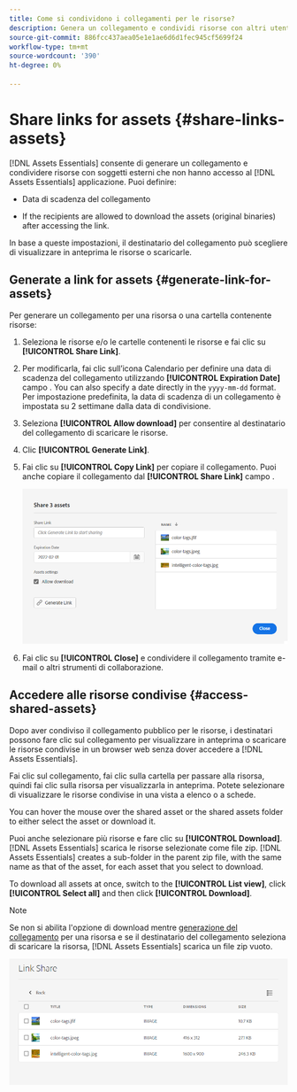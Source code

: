 ```yaml
---
title: Come si condividono i collegamenti per le risorse?
description: Genera un collegamento e condividi risorse con altri utenti che non hanno accesso al [!DNL Assets Essentials] applicazione.
source-git-commit: 886fcc437aea05e1e1ae6d6d1fec945cf5699f24
workflow-type: tm+mt
source-wordcount: '390'
ht-degree: 0%

---
```



# Share links for assets {#share-links-assets}

[!DNL Assets Essentials] consente di generare un collegamento e condividere risorse con soggetti esterni che non hanno accesso al [!DNL Assets Essentials] applicazione. Puoi definire:

* Data di scadenza del collegamento

* If the recipients are allowed to download the assets (original binaries) after accessing the link.

In base a queste impostazioni, il destinatario del collegamento può scegliere di visualizzare in anteprima le risorse o scaricarle.

## Generate a link for assets {#generate-link-for-assets}

Per generare un collegamento per una risorsa o una cartella contenente risorse:

1. Seleziona le risorse e/o le cartelle contenenti le risorse e fai clic su **[!UICONTROL Share Link]**.

1. Per modificarla, fai clic sull’icona Calendario per definire una data di scadenza del collegamento utilizzando **[!UICONTROL Expiration Date]** campo . You can also specify a date directly in the `yyyy-mm-dd` format. Per impostazione predefinita, la data di scadenza di un collegamento è impostata su 2 settimane dalla data di condivisione.

1. Seleziona **[!UICONTROL Allow download]** per consentire al destinatario del collegamento di scaricare le risorse.

1. Clic **[!UICONTROL Generate Link]**.

1. Fai clic su **[!UICONTROL Copy Link]** per copiare il collegamento. Puoi anche copiare il collegamento dal **[!UICONTROL Share Link]** campo .

   ![Option to crop and straighten](assets/share-asset-link.png)

1. Fai clic su **[!UICONTROL Close]** e condividere il collegamento tramite e-mail o altri strumenti di collaborazione.

## Accedere alle risorse condivise {#access-shared-assets}

Dopo aver condiviso il collegamento pubblico per le risorse, i destinatari possono fare clic sul collegamento per visualizzare in anteprima o scaricare le risorse condivise in un browser web senza dover accedere a [!DNL Assets Essentials].

Fai clic sul collegamento, fai clic sulla cartella per passare alla risorsa, quindi fai clic sulla risorsa per visualizzarla in anteprima. Potete selezionare di visualizzare le risorse condivise in una vista a elenco o a schede.

You can hover the mouse over the shared asset or the shared assets folder to either select the asset or download it.

Puoi anche selezionare più risorse e fare clic su **[!UICONTROL Download]**. [!DNL Assets Essentials] scarica le risorse selezionate come file zip. [!DNL Assets Essentials] creates a sub-folder in the parent zip file, with the same name as that of the asset, for each asset that you select to download.

To download all assets at once, switch to the **[!UICONTROL List view]**, click **[!UICONTROL Select all]** and then click **[!UICONTROL Download]**.

>[!NOTE]
>
>Se non si abilita l&#39;opzione di download mentre [generazione del collegamento](#share-links-assets) per una risorsa e se il destinatario del collegamento seleziona di scaricare la risorsa, [!DNL Assets Essentials] scarica un file zip vuoto.

![Opzione per ritagliare e raddrizzare](assets/preview-shared-assets.png)


